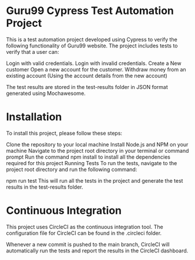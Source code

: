 # Guru99 Cypress Test Automation Project

This is a test automation project developed using Cypress to verify the following functionality of Guru99 website. The project includes tests to verify that a user can:

Login with valid credentials.
Login with invalid credentials.
Create a New customer
Open a new account for the customer.
Withdraw money from an existing account (Using the account details from the new account)

The test results are stored in the test-results folder in JSON format generated using Mochawesome.

# Installation

To install this project, please follow these steps:

Clone the repository to your local machine
Install Node.js and NPM on your machine
Navigate to the project root directory in your terminal or command prompt
Run the command npm install to install all the dependencies required for this project
Running Tests
To run the tests, navigate to the project root directory and run the following command:

npm run test
This will run all the tests in the project and generate the test results in the test-results folder.

# Continuous Integration

This project uses CircleCI as the continuous integration tool. The configuration file for CircleCI can be found in the .circleci folder.

Whenever a new commit is pushed to the main branch, CircleCI will automatically run the tests and report the results in the CircleCI dashboard.
